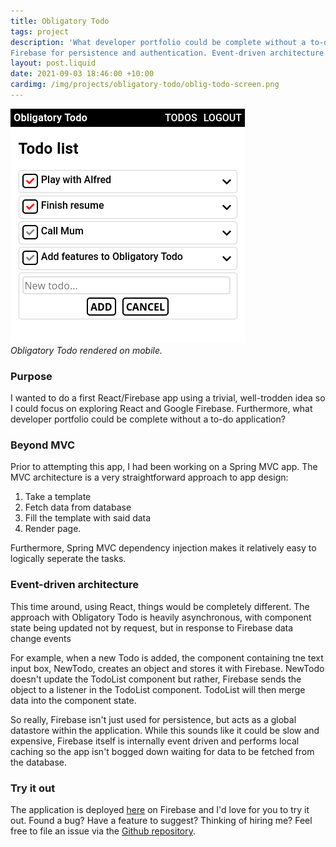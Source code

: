 ```yaml
---
title: Obligatory Todo
tags: project
description: 'What developer portfolio could be complete without a to-do app? Uses React,
Firebase for persistence and authentication. Event-driven architecture.'
layout: post.liquid
date: 2021-09-03 18:46:00 +10:00
cardimg: /img/projects/obligatory-todo/oblig-todo-screen.png
---
```

![Screenshot of jasont.dev rendered on mobile](/img/projects/obligatory-todo/obligatory-todo-screen.png)  
*Obligatory Todo rendered on mobile.*  
### Purpose
I wanted to do a first React/Firebase app using a trivial, well-trodden idea so I could
focus on exploring React and Google Firebase. Furthermore, what developer portfolio could be complete
without a to-do application?

### Beyond MVC
Prior to attempting this app, I had been working on a Spring MVC app. The MVC architecture is
a very straightforward approach to app design:
1. Take a template
2. Fetch data from database
3. Fill the template with said data
4. Render page.

Furthermore, Spring MVC dependency injection makes it relatively easy to logically seperate the tasks.  
### Event-driven architecture
This time around, using React, things would be completely different. The approach with Obligatory Todo is heavily asynchronous, with component state being updated not by 
request, but in response to Firebase data change events

For example, when a new Todo is added, the component containing tne text input box, NewTodo, creates an object and stores it with Firebase. NewTodo doesn't update the TodoList component but rather, Firebase sends the object to a listener in the TodoList component. TodoList will then merge data into the component state.
  
So really, Firebase isn't just used for persistence, but acts as a global datastore within the application. While this sounds like it could be slow and expensive, Firebase itself is internally event driven and performs local caching so the app isn't bogged down waiting for data to be fetched from the database.
### Try it out
The application is deployed [here](https://todo.jasont.dev/) on Firebase and I'd love for you to try it out. Found a bug? Have a feature to suggest? Thinking of hiring me? Feel free to file an issue via the [Github repository](https://github.com/jasontdev/obligatory-todo).

